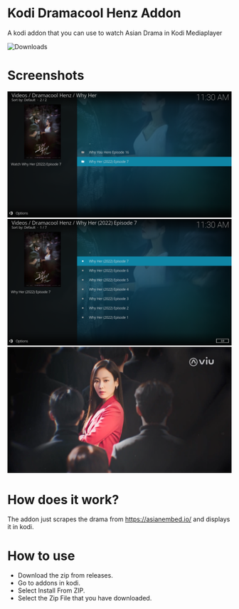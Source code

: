 # Kodi Dramacool Henz Addon
A kodi addon that you can use to watch Asian Drama in Kodi Mediaplayer

![Downloads](https://img.shields.io/github/downloads/henry-richard7/Kodi-Dramacool-Henz-Addon/total.svg?style=for-the-badge&logo=github)

# Screenshots
![Screen-Shot-1](https://github.com/henry-richard7/Kodi-Dramacool-Henz-Addon/raw/master/Screenshots/1.png)
![Screen-Shot-2](https://github.com/henry-richard7/Kodi-Dramacool-Henz-Addon/raw/master/Screenshots/2.png)
![Screen-Shot-3](https://github.com/henry-richard7/Kodi-Dramacool-Henz-Addon/raw/master/Screenshots/3.png)

# How does it work?
The addon just scrapes the drama from https://asianembed.io/ and displays it in kodi.

# How to use
* Download the zip from releases.
* Go to addons in kodi.
* Select Install From ZIP.
* Select the Zip File that you have downloaded.
